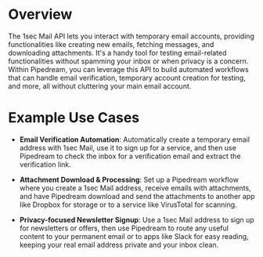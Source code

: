 # Overview

The 1sec Mail API lets you interact with temporary email accounts, providing functionalities like creating new emails, fetching messages, and downloading attachments. It's a handy tool for testing email-related functionalities without spamming your inbox or when privacy is a concern. Within Pipedream, you can leverage this API to build automated workflows that can handle email verification, temporary account creation for testing, and more, all without cluttering your main email account.

# Example Use Cases

- **Email Verification Automation**: Automatically create a temporary email address with 1sec Mail, use it to sign up for a service, and then use Pipedream to check the inbox for a verification email and extract the verification link.

- **Attachment Download & Processing**: Set up a Pipedream workflow where you create a 1sec Mail address, receive emails with attachments, and have Pipedream download and send the attachments to another app like Dropbox for storage or to a service like VirusTotal for scanning.

- **Privacy-focused Newsletter Signup**: Use a 1sec Mail address to sign up for newsletters or offers, then use Pipedream to route any useful content to your permanent email or to apps like Slack for easy reading, keeping your real email address private and your inbox clean.
